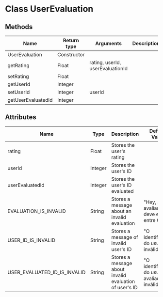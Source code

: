 # Class  UserEvaluation

## Methods

| Name                        | Return type      | Arguments                                                              | Description     |
| --------------------------- | ---------------- | ---------------------------------------------------------------------- |---------------- |
| UserEvaluation              | Constructor      |                                                                        |                 |
| getRating                   | Float            | rating, userId, userEvaluationId                                       |                 |
| setRating                   | Float            |                                                                        |                 |
| getUserId                   | Integer          |                                                                        |                 |
| setUserId                   | Integer          | userId                                                                 |                 |
| getUserEvaluatedId          | Integer          |                                                                        |                 |

## Attributes

| Name                        | Type             | Description                                              | Default Value                                    |
| --------------------------- | ---------------- | -------------------------------------------------------- | ------------------------------------------------ |
| rating                      | Float            | Stores the user's rating                                 |                                                  |
| userId                      | Integer          | Stores the user's ID                                     |                                                  |
| userEvaluatedId             | Integer          | Stores the user's ID evaluated                           |                                                  |
| EVALUATION_IS_INVALID       | String           | Stores a message about an invalid evaluation             | "Hey, a avaliação deve estar entre 0 e 5"        |
| USER_ID_IS_INVALID          | String           | Stores a message of invalid user's ID                    | "O identificador do usuário é inválido"          |
| USER_EVALUATED_ID_IS_INVALID| String           | Stores a message about invalid evaluation of user's ID   | "O identificador do usuário avaliado é inválido" |
 

